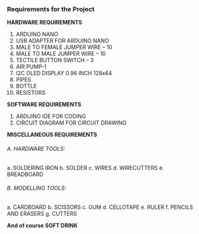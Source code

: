 ### Requirements for the Project
<B>HARDWARE REQUIREMENTS</B>
1. ARDUINO NANO 
2. USB ADAPTER FOR ARDUINO NANO 
3. MALE TO FEMALE JUMPER WIRE – 10 
4. MALE TO MALE JUMPER WIRE – 10 
5. TECTILE BUTTON SWITCH – 3 
6. AIR PUMP-1 
7. I2C OLED DISPLAY 0.96 INCH 128x64 
8. PIPES 
9. BOTTLE 
10. RESISTORS 
 
<B>SOFTWARE REQUIREMENTS</B> 
1. ARDUINO IDE FOR CODING 
2. CIRCUIT DIAGRAM FOR CIRCUIT DRAWING 
 
<B>MISCELLANEOUS REQUIREMENTS</B> 
<H6>A. HARDWARE TOOLS:</H6> 
a. SOLDERING IRON 
b. SOLDER 
c. WIRES 
d. WIRECUTTERS 
e. BREADBOARD 
<H6>B. MODELLING TOOLS:</H6>
a. CARDBOARD
b. SCISSORS
c. GUM 
d. CELLOTAPE
e. RULER 
f. PENCILS AND ERASERS 
g. CUTTERS 
 
 
 <B>And of course SOFT DRINK </B>

